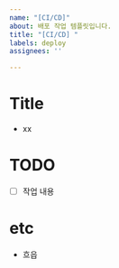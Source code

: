 ```yaml
---
name: "[CI/CD]"
about: 배포 작업 템플릿입니다.
title: "[CI/CD] "
labels: deploy
assignees: ''

---
```


# Title

- xx

# TODO

- [ ] 작업 내용

# etc

- 흐읍